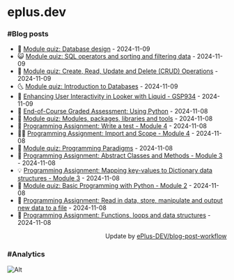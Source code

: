 # eplus.dev

### #Blog posts

<!-- BLOG-POST-LIST:START -->
 - 🧰 [Module quiz: Database design](https://eplus.dev/module-quiz-database-design) - 2024-11-09
 - 😺 [Module quiz: SQL operators and sorting and filtering data](https://eplus.dev/module-quiz-sql-operators-and-sorting-and-filtering-data) - 2024-11-09
 - 🗽 [Module quiz: Create, Read, Update and Delete &lpar;CRUD&rpar; Operations](https://eplus.dev/module-quiz-create-read-update-and-delete-crud-operations) - 2024-11-09
 - 🌜 [Module quiz: Introduction to Databases](https://eplus.dev/module-quiz-introduction-to-databases) - 2024-11-09
 - 📝 [Enhancing User Interactivity in Looker with Liquid - GSP934](https://eplus.dev/enhancing-user-interactivity-in-looker-with-liquid-gsp934) - 2024-11-09
 - 🚀 [End-of-Course Graded Assessment: Using Python](https://eplus.dev/end-of-course-graded-assessment-using-python) - 2024-11-08
 - 💼 [Module quiz: Modules, packages, libraries and tools](https://eplus.dev/module-quiz-modules-packages-libraries-and-tools) - 2024-11-08
 - 🦣 [Programming Assignment: Write a test - Module 4](https://eplus.dev/programming-assignment-write-a-test-module-4) - 2024-11-08
 - 👨‍🏫 [Programming Assignment: Import and Scope - Module 4](https://eplus.dev/programming-assignment-import-and-scope-module-4) - 2024-11-08
 - 🔭 [Module quiz: Programming Paradigms](https://eplus.dev/module-quiz-programming-paradigms) - 2024-11-08
 - 🤡 [Programming Assignment: Abstract Classes and Methods - Module 3](https://eplus.dev/programming-assignment-abstract-classes-and-methods-module-3) - 2024-11-08
 - 💡 [Programming Assignment: Mapping key-values to Dictionary data structures - Module 3](https://eplus.dev/programming-assignment-mapping-key-values-to-dictionary-data-structures-module-3) - 2024-11-08
 - 🦣 [Module quiz: Basic Programming with Python - Module 2](https://eplus.dev/module-quiz-basic-programming-with-python-module-2) - 2024-11-08
 - 💪 [Programming Assignment: Read in data, store, manipulate and output new data to a file](https://eplus.dev/programming-assignment-read-in-data-store-manipulate-and-output-new-data-to-a-file) - 2024-11-08
 - 🤡 [Programming Assignment: Functions, loops and data structures](https://eplus.dev/programming-assignment-functions-loops-and-data-structures) - 2024-11-08<!-- BLOG-POST-LIST:END -->

<div align="right">
  Update by <a target="_blank"
    href="https://github.com/ePlus-DEV/blog-post-workflow">ePlus-DEV/blog-post-workflow</a>
</div>

### #Analytics
![Alt](https://repobeats.axiom.co/api/embed/9990f7cddfbad8d834990b10ccad05f81ac1096f.svg "Repobeats analytics image")
